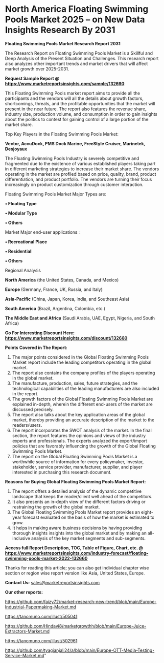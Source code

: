 # North America Floating Swimming Pools Market 2025 – on New Data Insights Research By 2031

<strong>Floating Swimming Pools Market Research Report 2031</strong>

The Research Report on Floating Swimming Pools Market is a Skillful and Deep Analysis of the Present Situation and Challenges. This research report also analyzes other important trends and market drivers that will affect market growth over 2025-2031.

<strong>Request Sample Report @ <a href=https://www.marketreportsinsights.com/sample/132660>https://www.marketreportsinsights.com/sample/132660</a></strong>

This Floating Swimming Pools market report aims to provide all the participants and the vendors will all the details about growth factors, shortcomings, threats, and the profitable opportunities that the market will present in the near future. The report also features the revenue share, industry size, production volume, and consumption in order to gain insights about the politics to contest for gaining control of a large portion of the market share.

Top Key Players in the Floating Swimming Pools Market:

<strong>Vector, AccuDock, PMS Dock Marine, FreeStyle Cruiser, Marinetek, Desjoyaux</strong>

The Floating Swimming Pools Industry is severely competitive and fragmented due to the existence of various established players taking part in different marketing strategies to increase their market share. The vendors operating in the market are profiled based on price, quality, brand, product differentiation, and product portfolio. The vendors are turning their focus increasingly on product customization through customer interaction.

Floating Swimming Pools Market Major Types are:

<strong>• Floating Type

• Modular Type

• Others</strong>

Market Major end-user applications :

<strong>• Recreational Place

• Residential

• Others</strong>

Regional Analysis

</u><strong><b>North America</b></strong> (the United States, Canada, and Mexico)

<strong><b>Europe </b></strong>(Germany, France, UK, Russia, and Italy)

<strong><b>Asia-Pacific</b></strong> (China, Japan, Korea, India, and Southeast Asia)

<strong><b>South America</b></strong> (Brazil, Argentina, Colombia, etc.)

<strong><b>The Middle East and Africa</b></strong> (Saudi Arabia, UAE, Egypt, Nigeria, and South Africa)

<strong>Go For Interesting Discount Here: <a href=https://www.marketreportsinsights.com/discount/132660>https://www.marketreportsinsights.com/discount/132660</a></strong>

<strong>Points Covered in The Report:</strong>
<ol>
  <li>The major points considered in the Global Floating Swimming Pools Market report include the leading competitors operating in the global market.</li>
  <li>The report also contains the company profiles of the players operating in the global market.</li>
  <li>The manufacture, production, sales, future strategies, and the technological capabilities of the leading manufacturers are also included in the report.</li>
  <li>The growth factors of the Global Floating Swimming Pools Market are explained in-depth, wherein the different end-users of the market are discussed precisely.</li>
  <li>The report also talks about the key application areas of the global market, thereby providing an accurate description of the market to the readers/users.</li>
  <li>The report incorporates the SWOT analysis of the market. In the final section, the report features the opinions and views of the industry experts and professionals. The experts analyzed the export/import policies that are favorably influencing the growth of the Global Floating Swimming Pools Market.</li>
  <li>The report on the Global Floating Swimming Pools Market is a worthwhile source of information for every policymaker, investor, stakeholder, service provider, manufacturer, supplier, and player interested in purchasing this research document.</li>
</ol>
<strong>Reasons for Buying Global Floating Swimming Pools Market Report:</strong>

<ol>
  <li>The report offers a detailed analysis of the dynamic competitive landscape that keeps the reader/client well ahead of the competitors.</li>
  <li>It also presents an in-depth view of the different factors driving or restraining the growth of the global market.</li>
  <li>The Global Floating Swimming Pools Market report provides an eight-year forecast evaluated on the basis of how the market is estimated to grow.</li>
  <li>It helps in making aware business decisions by having providing thorough insights insights into the global market and by making an all-inclusive analysis of the key market segments and sub-segments.</li>
</ol>
<strong>Access full Report Description, TOC, Table of Figure, Chart, etc. @ <a href=https://www.marketreportsinsights.com/industry-forecast/floating-swimming-pools-market-2022-132660>https://www.marketreportsinsights.com/industry-forecast/floating-swimming-pools-market-2022-132660</a></strong>


Thanks for reading this article; you can also get individual chapter wise section or region wise report version like Asia, United States, Europe.

<strong>Contact Us:</strong>
sales@marketreportsinsights.com

<strong>Our other reports:</strong>

<a href=https://github.com/faizy72/market-research-new-trend/blob/main/Europe-Industrial-Papermaking-Market.md>https://github.com/faizy72/market-research-new-trend/blob/main/Europe-Industrial-Papermaking-Market.md</a>

<a href=https://tanomuno.com/illust/505041>https://tanomuno.com/illust/505041</a>

<a href=https://github.com/Hindavi8/marketgrowthh/blob/main/Europe-Juice-Extractors-Market.md>https://github.com/Hindavi8/marketgrowthh/blob/main/Europe-Juice-Extractors-Market.md</a>

<a href=https://tanomuno.com/illust/502961>https://tanomuno.com/illust/502961</a>

<a href=https://github.com/tyagianjali24/a/blob/main/Europe-OTT-Media-Testing-Service-Market.md>https://github.com/tyagianjali24/a/blob/main/Europe-OTT-Media-Testing-Service-Market.md</a>"
